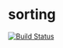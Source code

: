 # sorting

[![Build Status](https://travis-ci.org/LucaSor1a/prueba-travis.svg?branch=master)](https://travis-ci.org/LucaSor1a/prueba-travis)
